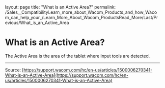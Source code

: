 layout: page
title: "What is an Active Area?"
permalink: /Sales__CompatibilityLearn_more_about_Wacom_Products_and_how_Wacom_can_help_your_/Learn_More_About_Wacom_ProductsRead_More/Last/Previous/What_is_an_Active_Area

# What is an Active Area?

The Active Area is the area of the tablet where input tools are detected.

---
Source: [https://support.wacom.com/hc/en-us/articles/1500006270341-What-is-an-Active-Area](https://support.wacom.com/hc/en-us/articles/1500006270341-What-is-an-Active-Area)
